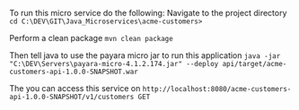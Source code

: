 To run this micro service do the following:
Navigate to the project directory 
	`cd C:\DEV\GIT\Java_Microservices\acme-customers>`

Perform a clean package	
	`mvn clean package`

Then tell java to use the payara micro jar to run this application
	`java -jar "C:\DEV\Servers\payara-micro-4.1.2.174.jar" --deploy api/target/acme-customers-api-1.0.0-SNAPSHOT.war`

The you can access this service on
	`http://localhost:8080/acme-customers-api-1.0.0-SNAPSHOT/v1/customers GET`